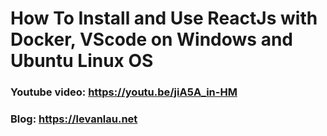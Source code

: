# How To Install and Use ReactJs with Docker, VScode on Windows and Ubuntu Linux OS

### Youtube video: https://youtu.be/jiA5A_in-HM
### Blog: https://levanlau.net
